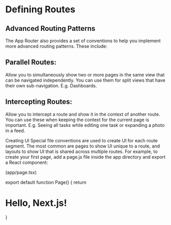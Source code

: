 <h1 style={color:red}>Defining Routes</h1>
<h2>Advanced Routing Patterns</h2>
The App Router also provides a set of conventions to help you implement more advanced routing patterns. These include:

<h2>Parallel Routes:</h2> Allow you to simultaneously show two or more pages in the same view that can be navigated independently. You can use them for split views that have their own sub-navigation. E.g. Dashboards.

<h2>Intercepting Routes:</h2> Allow you to intercept a route and show it in the context of another route. You can use these when keeping the context for the current page is important. E.g. Seeing all tasks while editing one task or expanding a photo in a feed.


Creating UI
Special file conventions are used to create UI for each route segment. The most common are pages to show UI unique to a route, and layouts to show UI that is shared across multiple routes.
For example, to create your first page, add a page.js file inside the app directory and export a React component:


(app/page.tsx)

export default function Page() {
  return <h1><h1>Hello, Next.js!</h1></h1>
}



